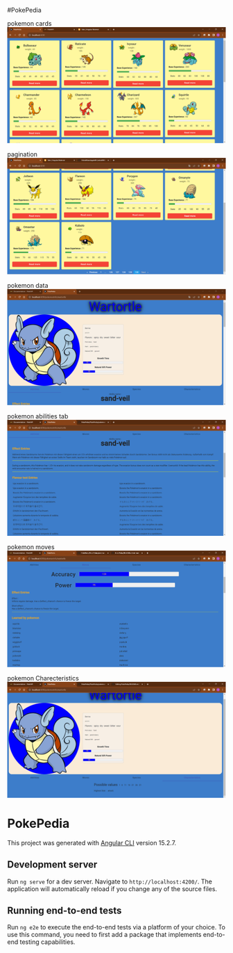#PokePedia


pokemon cards
![Alt Text](https://github.com/VishalKhandagale88/PokePedia/blob/main/PokePedia/Screenshot%202023-10-22%20063058.png)


pagination
![Alt Text](https://github.com/VishalKhandagale88/PokePedia/blob/main/PokePedia/Screenshot%202023-10-22%20072133.png)


pokemon data
![Alt Text](https://github.com/VishalKhandagale88/PokePedia/blob/main/PokePedia/pokemonIf-pokemonname.png)


pokemon abilities tab
![Alt Text](https://github.com/VishalKhandagale88/PokePedia/blob/main/PokePedia/pokemon-info.png)


pokemon moves
![Alt Text](https://github.com/VishalKhandagale88/PokePedia/blob/main/PokePedia/pokemon-moves.png)


pokemon Charecteristics
![Alt Text](https://github.com/VishalKhandagale88/PokePedia/blob/main/PokePedia/characterisitcs.png)

# PokePedia

This project was generated with [Angular CLI](https://github.com/angular/angular-cli) version 15.2.7.


## Development server

Run `ng serve` for a dev server. Navigate to `http://localhost:4200/`. The application will automatically reload if you change any of the source files.



## Running end-to-end tests

Run `ng e2e` to execute the end-to-end tests via a platform of your choice. To use this command, you need to first add a package that implements end-to-end testing capabilities.
